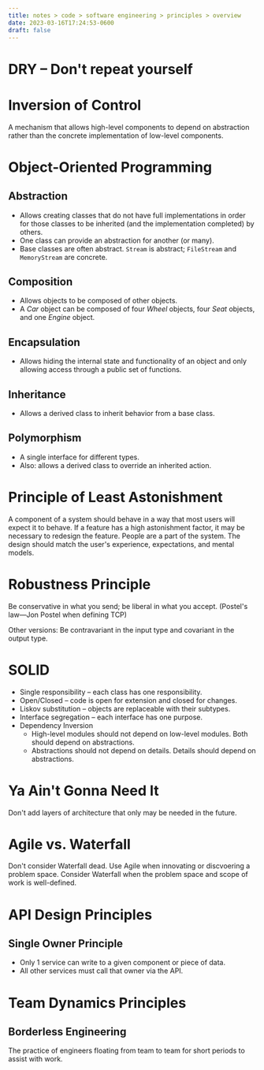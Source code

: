 ```yaml
---
title: notes > code > software engineering > principles > overview
date: 2023-03-16T17:24:53-0600
draft: false
---
```

# DRY – Don't repeat yourself

# Inversion of Control
A mechanism that allows high-level components to depend on abstraction rather than the concrete implementation of low-level components.

# Object-Oriented Programming
## Abstraction
- Allows creating classes that do not have full implementations in order for those classes to be inherited (and the implementation completed) by others.
- One class can provide an abstraction for another (or many).
- Base classes are often abstract. `Stream` is abstract; `FileStream` and `MemoryStream` are concrete.

## Composition
- Allows objects to be composed of other objects.
- A *Car* object can be composed of four *Wheel* objects, four *Seat* objects, and one *Engine* object.

## Encapsulation 
- Allows hiding the internal state and functionality of an object and only allowing access through a public set of functions.

## Inheritance
- Allows a derived class to inherit behavior from a base class.

## Polymorphism 
- A single interface for different types.
- Also: allows a derived class to override an inherited action.

# Principle of Least Astonishment
A component of a system should behave in a way that most users will expect it to behave.
If a feature has a high astonishment factor, it may be necessary to redesign the feature.
People are a part of the system. The design should match the user's experience, expectations, and mental models.

# Robustness Principle
Be conservative in what you send; be liberal in what you accept.
(Postel's law—Jon Postel when defining TCP)

Other versions:
Be contravariant in the input type and covariant in the output type.

# SOLID
- Single responsibility – each class has one responsibility.
- Open/Closed – code is open for extension and closed for changes.
- Liskov substitution – objects are replaceable with their subtypes.
- Interface segregation – each interface has one purpose.
- Dependency Inversion
  - High-level modules should not depend on low-level modules. Both should depend on abstractions.
  - Abstractions should not depend on details. Details should depend on abstractions.

# Ya Ain't Gonna Need It
Don't add layers of architecture that only may be needed in the future.

# Agile vs. Waterfall
Don't consider Waterfall dead.
Use Agile when innovating or discvoering a problem space.
Consider Waterfall when the problem space and scope of work is well-defined.
# 
# API Design Principles
## Single Owner Principle
- Only 1 service can write to a given component or piece of data.
- All other services must call that owner via the API.

# Team Dynamics Principles
## Borderless Engineering
The practice of engineers floating from team to team for short periods to assist with work.
